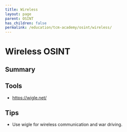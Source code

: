 ```yaml
---
title: Wireless
layout: page
parent: OSINT
has_children: false
permalink: /education/tcm-academy/osint/wireless/
---
```


# Wireless OSINT

## Summary

## Tools

- https://wigle.net/

## Tips

- Use wigle for wireless communication and war driving.
